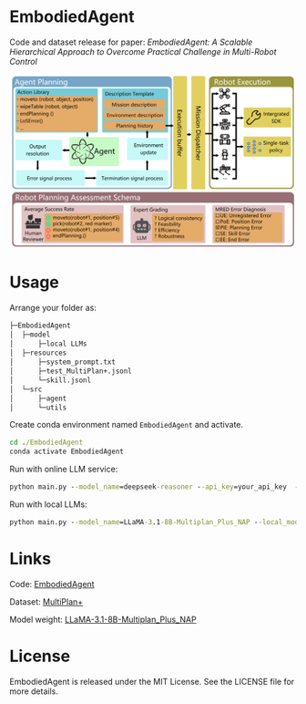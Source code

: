 # EmbodiedAgent
Code and dataset release for paper: *EmbodiedAgent: A Scalable Hierarchical Approach to Overcome Practical Challenge in Multi-Robot Control*

![figure](./figure.png)



# Usage

Arrange your folder as:

```shell
├─EmbodiedAgent
│  ├─model
│      ├─local LLMs
│  ├─resources
│      ├─system_prompt.txt
│      ├─test_MultiPlan+.jsonl
│      └─skill.jsonl
│  └─src
│      ├─agent
│      └─utils
```



Create conda environment named `EmbodiedAgent` and activate.

```cmd
cd ./EmbodiedAgent
conda activate EmbodiedAgent
```



Run with online LLM service:

```cmd
python main.py --model_name=deepseek-reasoner --api_key=your_api_key  --base_url=https://api.deepseek.com --resource_path=./resource
```



Run with local LLMs:

```cmd
python main.py --model_name=LLaMA-3.1-8B-Multiplan_Plus_NAP --local_model_path=./model --resource_path=./resource
```



# Links

Code: [EmbodiedAgent](https://github.com/HaronW/EmbodiedAgent)

Dataset: [MultiPlan+](https://github.com/HaronW/MultiPlan_plus)

Model weight: [LLaMA-3.1-8B-Multiplan_Plus_NAP](https://huggingface.co/HaronW/LLaMA-3.1-8B-Multiplan_Plus_NAP)



# License

EmbodiedAgent is released under the MIT License. See the LICENSE file for more details.